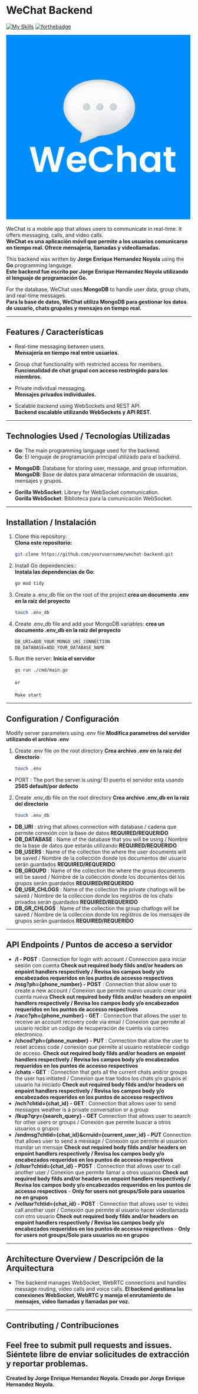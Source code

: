 
# WeChat Backend
[![My Skills](https://skillicons.dev/icons?i=go,mongodb,webrtc&theme=light)](https://skillicons.dev)
[![forthebadge](https://forthebadge.com/images/featured/featured-built-with-love.svg)](https://forthebadge.com)

<img src="./assets/images/full-logo.png" alt="WeChat logo" width="500"/>

WeChat is a mobile app that allows users to communicate in real-time. It offers messaging, calls, and video calls.  
**WeChat es una aplicación móvil que permite a los usuarios comunicarse en tiempo real. Ofrece mensajería, llamadas y videollamadas.**

This backend was written by **Jorge Enrique Hernandez Noyola** using the **Go** programming language.  
**Este backend fue escrito por **Jorge Enrique Hernandez Noyola** utilizando el lenguaje de programación **Go**.**

For the database, WeChat uses **MongoDB** to handle user data, group chats, and real-time messages.  
**Para la base de datos, WeChat utiliza **MongoDB** para gestionar los datos de usuario, chats grupales y mensajes en tiempo real.**

---

## Features / Características

- Real-time messaging between users.  
  **Mensajería en tiempo real entre usuarios.**

- Group chat functionality with restricted access for members.  
  **Funcionalidad de chat grupal con acceso restringido para los miembros.**

- Private individual messaging.  
  **Mensajes privados individuales.**

- Scalable backend using WebSockets and REST API.  
  **Backend escalable utilizando WebSockets y API REST.**

---

## Technologies Used / Tecnologías Utilizadas

- **Go**: The main programming language used for the backend.  
  **Go**: El lenguaje de programación principal utilizado para el backend.

- **MongoDB**: Database for storing user, message, and group information.  
  **MongoDB**: Base de datos para almacenar información de usuarios, mensajes y grupos.

- **Gorilla WebSocket**: Library for WebSocket communication.  
  **Gorilla WebSocket**: Biblioteca para la comunicación WebSocket.

---

## Installation / Instalación

1. Clone this repository:  
   **Clona este repositorio:**
   ```bash
   git clone https://github.com/yourusername/wechat-backend.git

2. Install Go dependencies::  
   **Instala las dependencias de Go:**
   ```bash
   go mod tidy

3. Create a .env_db file on the root of the project
    **crea un documento .env en la raiz del proyecto**
    ```bash
    touch .env_db

4. Create .env_db file and add your MongoDB variables:
    **crea un documento .env_db en la raiz del proyecto**
    ```env
    DB_URI=ADD_YOUR_MONGO_URI_CONNECTION
    DB_DATABASE=ADD_YOUR_DATABASE_NAME

5. Run the server:
    **Inicia el servidor**
    ```bash
    go run ./cmd/main.go

    or 

    Make start


---

## Configuration / Configuración
Modify server parameters using .env file
**Modifica parametros del servidor utilizando el archivo .env**

1. Create .env file on the root directory
   **Crea archivo .env en la raiz del directorio**
   ```bash
   touch .env

- PORT : The port the server is using/ El puerto el servidor esta usando **2565 default/por defecto**

2. Create .env_db file on the root directory
   **Crea archivo .env_db en la raiz del directorio**
   ```bash
   touch .env_db

- **DB_URI** : string that allows connection with database / cadena que permite conexión con la base de datos **REQUIRED/REQUERIDO**
- **DB_DATABASE** : Name of the database that you will be using / Nombre de la base de datos que estarás utilizando **REQUIRED/REQUERIDO**
- **DB_USERS** : Name of the collection the where the user documents will be saved / Nombre de la collección donde los documentos del usuario serán guardados **REQUIRED/REQUERIDO**
- **DB_GROUPD** : Name of the collection the where the grous documents will be saved / Nombre de la collección donde los documentos del los grupos serán guardados **REQUIRED/REQUERIDO**
- **DB_USR_CHLOGS** : Name of the collection the private chatlogs will be saved / Nombre de la colleccion donde los registros de los chats privados serán guardados **REQUIRED/REQUERIDO**
- **DB_GR_CHLOGS** : Name of the collection the group chatlogs will be saved / Nombre de la colleccion donde los registros de los mensajes de grupos serán guardados **REQUIRED/REQUERIDO**

---

## API Endpoints / Puntos de acceso a servidor
- **/l - POST** : Connection for login with account / Conneccion para iniciar sesión con cuenta **Check out required body filds and/or headers on enpoint handlers respectively / Revisa los campos body y/o encabezados requeridos en los puntos de accesso respectivos**
- **/nsg?ph={phone_number} - POST** : Connection that allow user to create a new account / Conexion que permite nuevo usuario crear una cuenta nueva **Check out required body filds and/or headers on enpoint handlers respectively / Revisa los campos body y/o encabezados requeridos en los puntos de accesso respectivos**
- **/racc?ph={phone_number} - GET** : Connection that allows the user to receive an account recovery code via email / Conexion que permite al usuario recibir un codigo de recuperación de cuenta via correo electronico.
- **/chcod?ph={phone_number} - PUT** : Connection that allow the user to reset access code / conexión que permite al usuario restablecér codigo de acceso. **Check out required body filds and/or headers on enpoint handlers respectively / Revisa los campos body y/o encabezados requeridos en los puntos de accesso respectivos**
- **/chats - GET** : Connection that gets all the current chats and/or groups the user has initiated / Conexion que trae todos los chats y/o grupos el usuario ha iniciado **Check out required body filds and/or headers on enpoint handlers respectively / Revisa los campos body y/o encabezados requeridos en los puntos de accesso respectivos**
- **/nch?chtid={chat_id} - GET** : Connection that allows user to send messages weather is a private conversation or a group
- **/lkup?qry={search_query} - GET** Connection that allows user to search for other users or groups / Conexión que permite buscar a otros usuarios o grupos 
- **/sndmsg?chtid={chat_id}&crruid={current_user_id} - PUT** Connection that allows user to send a message / Conexión que permite al usuarion mandar un mensaje **Check out required body filds and/or headers on enpoint handlers respectively / Revisa los campos body y/o encabezados requeridos en los puntos de accesso respectivos**
- **/cllusr?chtid={chat_id} - POST** : Connection that allows user to call another user / Conexion que permite llamar a otros usuarios **Check out required body filds and/or headers on enpoint handlers respectively / Revisa los campos body y/o encabezados requeridos en los puntos de accesso respectivos** - **Only for users not groups/Solo para usuarios no en grupos**
- **/vcllusr?chtid={chat_id} - POST** : Connection that allows user to video call another user / Conexión que permite al usuario hacer videollamada con otro usuario **Check out required body filds and/or headers on enpoint handlers respectively / Revisa los campos body y/o encabezados requeridos en los puntos de accesso respectivos** - **Only for users not groups/Solo para usuarios no en grupos**
---

## Architecture Overview / Descripción de la Arquitectura

- The backend manages WebSocket, WebRTC connections and handles message routing, video calls and voice calls.
  **El backend gestiona las conexiones WebSocket, WebRTC y maneja el enrutamiento de mensajes, video llamadas y llamadas por voz.**

---
## Contributing / Contribuciones

Feel free to submit pull requests and issues.
**Siéntete libre de enviar solicitudes de extracción y reportar problemas.**
---

**Created by Jorge Enrique Hernandez Noyola.
Creado por Jorge Enrique Hernandez Noyola.**
